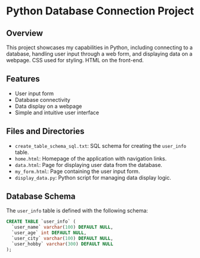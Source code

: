 # Python Database Connection Project

## Overview

This project showcases my capabilities in Python, including connecting to a database, handling user input through a web form, and displaying data on a webpage. CSS used for styling. HTML on the front-end. 

## Features

- User input form
- Database connectivity
- Data display on a webpage
- Simple and intuitive user interface

## Files and Directories

- `create_table_schema_sql.txt`: SQL schema for creating the `user_info` table.
- `home.html`: Homepage of the application with navigation links.
- `data.html`: Page for displaying user data from the database.
- `my_form.html`: Page containing the user input form.
- `display_data.py`: Python script for managing data display logic.

## Database Schema

The `user_info` table is defined with the following schema:

```sql
CREATE TABLE `user_info` (
  `user_name` varchar(100) DEFAULT NULL,
  `user_age` int DEFAULT NULL,
  `user_city` varchar(100) DEFAULT NULL,
  `user_hobby` varchar(300) DEFAULT NULL
);
